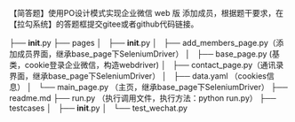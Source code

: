 

【简答题】使用PO设计模式实现企业微信 web 版  添加成员，根据题干要求，在【拉勾系统】的答题框提交gitee或者github代码链接。



├── __init__.py
├── pages
│   ├── __init__.py
│   ├── add_members_page.py（添加成员界面，继承base_page下SeleniumDriver）
│   ├── base_page.py (基类，cookie登录企业微信，构造webdriver)
│   ├── contact_page.py（通讯录界面，继承base_page下SeleniumDriver）
│   ├── data.yaml （cookies信息）
│   └── main_page.py （主页，继承base_page下SeleniumDriver）
├── readme.md
├── run.py  （执行调用文件，执行方法：python run.py）
├── testcases
│   ├── __init__.py
│   └── test_wechat.py

